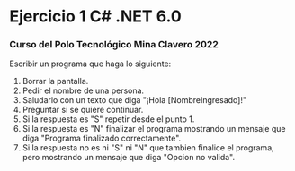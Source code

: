 # Ejercicio 1 C# .NET 6.0
### Curso del Polo Tecnológico Mina Clavero 2022
Escribir un programa que haga lo siguiente:

1) Borrar la pantalla.
2) Pedir el nombre de una persona.
3) Saludarlo con un texto que diga "¡Hola [NombreIngresado]!"
4) Preguntar si se quiere continuar.
5) Si la respuesta es "S" repetir desde el punto 1.
6) Si la respuesta es "N" finalizar el programa mostrando un mensaje que diga "Programa finalizado correctamente".
7) Si la respuesta no es ni "S" ni "N" que tambien finalice el programa, pero mostrando un mensaje que diga "Opcion no valida".
